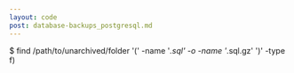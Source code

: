 ```yaml
---
layout: code
post: database-backups_postgresql.md
---
```



$ find /path/to/unarchived/folder '(' -name '*.sql' -o -name '*.sql.gz' ')' -type f) 
